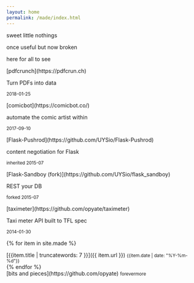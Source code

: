 ```yaml
---
layout: home
permalink: /made/index.html
---
```

<div class="boxes">

<div class="box box2">

sweet little nothings

once useful but now broken

here for all to see

</div>

<div class="box altbox">
[pdfcrunch](https://pdfcrun.ch)

Turn PDFs into data

<small>2018-01-25</small>
</div>

<div class="box altbox">
[comicbot](https://comicbot.co/)

automate the comic artist within

<small>2017-09-10</small>
</div>

<div class="box altbox">
[Flask-Pushrod](https://github.com/UYSio/Flask-Pushrod)

content negotiation for Flask

<small>inherited 2015-07</small>
</div>

<div class="box altbox">
[Flask-Sandboy (fork)](https://github.com/UYSio/flask_sandboy)

REST your DB

<small>forked 2015-07</small>
</div>


<div class="box altbox">
[taximeter](https://github.com/opyate/taximeter)

Taxi meter API built to TFL spec

<small>2014-01-30</small>
</div>


{% for item in site.made %}
<div class="box altbox">
[{{item.title | truncatewords: 7 }}]({{ item.url }})
<small>{{item.date | date: "%Y-%m-%d"}}</small>
</div>
{% endfor %}

<div class="box altbox">
[bits and pieces](https://github.com/opyate)
<small>forevermore</small>
</div>

</div>
